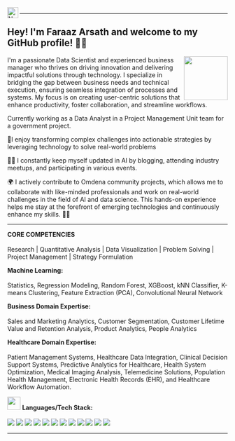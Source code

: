 <a href="https://www.linkedin.com/in/faraazarsath/">
  <img align="left" alt="Neil's LinkedIn" width="25px" src="https://cdn.jsdelivr.net/npm/simple-icons@v3/icons/linkedin.svg" />
</a> 

---
## <h2 align="left"> Hey! I'm Faraaz Arsath and welcome to my GitHub profile! 👋🏻

<img src="https://i.giphy.com/media/KzJkzjggfGN5Py6nkT/200.webp" width="100" align = "right">

I'm a passionate Data Scientist and experienced business manager who thrives on driving innovation and delivering impactful solutions through technology. I specialize in bridging the gap between business needs and technical execution, ensuring seamless integration of processes and systems. My focus is on creating user-centric solutions that enhance productivity, foster collaboration, and streamline workflows.

Currently working as a Data Analyst in a Project Management Unit team for a government project.

🙂I enjoy transforming complex challenges into actionable strategies by leveraging technology to solve real-world problems

👨‍💻 I constantly keep myself updated in AI by blogging, attending industry meetups, and participating in various events. 

🌍 I actively contribute to Omdena community projects, which allows me to collaborate with like-minded professionals and work on real-world challenges in the field of AI and data science. This hands-on experience helps me stay at the forefront of emerging technologies and continuously enhance my skills. 🚀💡

---

**CORE COMPETENCIES**<br/><br/>
Research | Quantitative Analysis | Data Visualization | Problem Solving | Project Management | Strategy Formulation 

**Machine Learning:** <br/><br/>
Statistics, Regression Modeling, Random Forest, XGBoost, kNN Classifier, K-means Clustering, Feature Extraction (PCA), Convolutional Neural Network

**Business Domain Expertise:**<br/><br/>
Sales and Marketing Analytics, Customer Segmentation, Customer Lifetime Value and Retention Analysis, Product Analytics, People Analytics

**Healthcare Domain Expertise:**<br/><br/>
Patient Management Systems, Healthcare Data Integration, Clinical Decision Support Systems, Predictive Analytics for Healthcare, Health System Optimization, Medical Imaging Analysis, Telemedicine Solutions, Population Health Management, Electronic Health Records (EHR), and Healthcare Workflow Automation.
  
<img src="https://media.giphy.com/media/WUlplcMpOCEmTGBtBW/giphy.gif" width="30"> **Languages/Tech Stack:** <br/><br/>
<img src="https://img.shields.io/badge/Python-4B0082?style=for-the-badge&logo=python&logoColor=white"> 
<img src="https://img.shields.io/badge/Scikit_Learn-4B0082?style=for-the-badge&logo=scikit-learn&logoColor=white"> 
<img src="https://img.shields.io/badge/Numpy-4B0082?style=for-the-badge&logo=numpy&logoColor=white"> 
<img src="https://img.shields.io/badge/Pandas-4B0082?style=for-the-badge&logo=pandas&logoColor=white"> 
<img src="https://img.shields.io/badge/Keras-4B0082?style=for-the-badge&logo=Keras&logoColor=white"> 
<img src="https://img.shields.io/badge/TensorFlow-4B0082?style=for-the-badge&logo=TensorFlow&logoColor=white"> 
<img src="https://img.shields.io/badge/SQL-4B0082?style=for-the-badge&logo=mysql&logoColor=white"> 
<img src="https://img.shields.io/badge/PostgreSQL-4B0082?style=for-the-badge&logo=postgresql&logoColor=white"> 
<img src="https://img.shields.io/badge/Tableau-4B0082?style=for-the-badge&logo=tableau&logoColor=white"> 
<img src="https://img.shields.io/badge/Microsoft_Excel-4B0082?style=for-the-badge&logo=microsoft-excel&logoColor=white">
<img src="https://img.shields.io/badge/Power_BI-4B0082?style=for-the-badge&logo=powerbi&logoColor=white">
<img src="https://img.shields.io/badge/Snowflake-4B0082?style=for-the-badge&logo=snowflake&logoColor=white">


---
